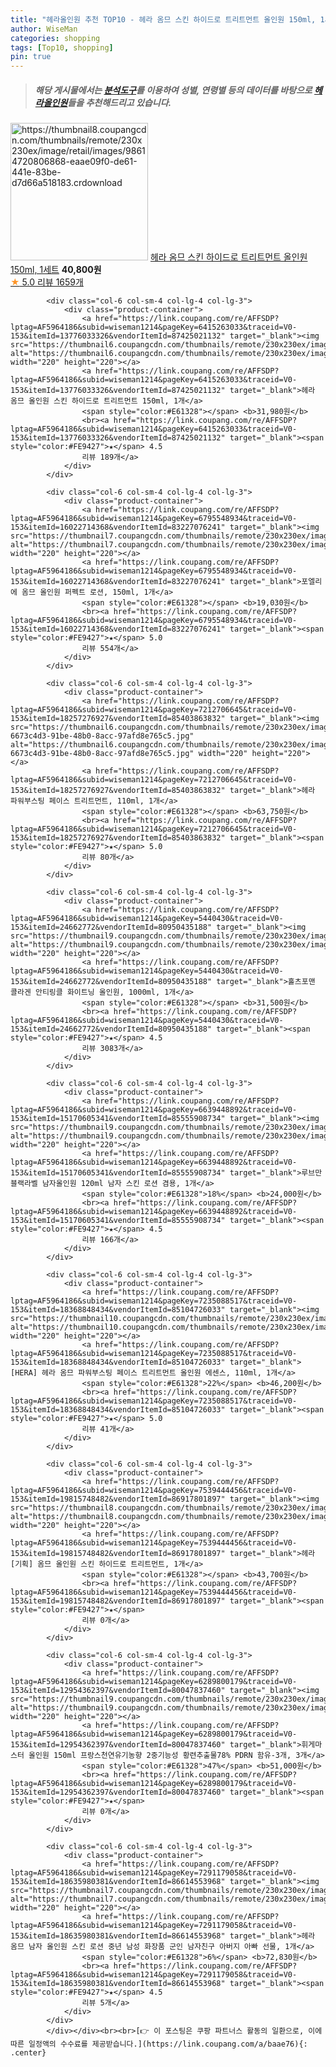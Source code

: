 ```yaml
---
title: "헤라올인원 추천 TOP10 - 헤라 옴므 스킨 하이드로 트리트먼트 올인원 150ml, 1세트"
author: WiseMan
categories: shopping
tags: [Top10, shopping]
pin: true
---
```


> ##### 해당 게시물에서는 [**분석도구**](https://itemscout.io/)를 이용하여 **성별**, **연령별** 등의 데이터를 바탕으로 [**헤라올인원**](https://link.coupang.com/a/baae76)들을 추천해드리고 있습니다.
<div class="container"><div class="row">
            <div class="col-6 col-sm-4 col-lg-4 col-lg-3">
                <div class="product-container">
                    <a href="https://link.coupang.com/re/AFFSDP?lptag=AF5964186&subid=wiseman1214&pageKey=6694658626&traceid=V0-153&itemId=15483767994&vendorItemId=77733160079" target="_blank"><img src="https://thumbnail8.coupangcdn.com/thumbnails/remote/230x230ex/image/retail/images/98614720806868-eaae09f0-de61-441e-83be-d7d66a518183.crdownload" alt="https://thumbnail8.coupangcdn.com/thumbnails/remote/230x230ex/image/retail/images/98614720806868-eaae09f0-de61-441e-83be-d7d66a518183.crdownload" width="220" height="220"></a>
                    <a href="https://link.coupang.com/re/AFFSDP?lptag=AF5964186&subid=wiseman1214&pageKey=6694658626&traceid=V0-153&itemId=15483767994&vendorItemId=77733160079" target="_blank">헤라 옴므 스킨 하이드로 트리트먼트 올인원 150ml, 1세트</a>
                    <span style="color:#E61328"></span> <b>40,800원</b>
                    <br><a href="https://link.coupang.com/re/AFFSDP?lptag=AF5964186&subid=wiseman1214&pageKey=6694658626&traceid=V0-153&itemId=15483767994&vendorItemId=77733160079" target="_blank"><span style="color:#FE9427">★</span> 5.0
                    리뷰 1659개</a>
                </div>
            </div>
            
            <div class="col-6 col-sm-4 col-lg-4 col-lg-3">
                <div class="product-container">
                    <a href="https://link.coupang.com/re/AFFSDP?lptag=AF5964186&subid=wiseman1214&pageKey=6415263033&traceid=V0-153&itemId=13776033326&vendorItemId=87425021132" target="_blank"><img src="https://thumbnail6.coupangcdn.com/thumbnails/remote/230x230ex/image/vendor_inventory/cde2/2f797f6ea4c11d868491267bc6ac961f34bcd13ebfaa804e1a62fe868c7a.jpg" alt="https://thumbnail6.coupangcdn.com/thumbnails/remote/230x230ex/image/vendor_inventory/cde2/2f797f6ea4c11d868491267bc6ac961f34bcd13ebfaa804e1a62fe868c7a.jpg" width="220" height="220"></a>
                    <a href="https://link.coupang.com/re/AFFSDP?lptag=AF5964186&subid=wiseman1214&pageKey=6415263033&traceid=V0-153&itemId=13776033326&vendorItemId=87425021132" target="_blank">헤라 옴므 올인원 스킨 하이드로 트리트먼트 150ml, 1개</a>
                    <span style="color:#E61328"></span> <b>31,980원</b>
                    <br><a href="https://link.coupang.com/re/AFFSDP?lptag=AF5964186&subid=wiseman1214&pageKey=6415263033&traceid=V0-153&itemId=13776033326&vendorItemId=87425021132" target="_blank"><span style="color:#FE9427">★</span> 4.5
                    리뷰 189개</a>
                </div>
            </div>
            
            <div class="col-6 col-sm-4 col-lg-4 col-lg-3">
                <div class="product-container">
                    <a href="https://link.coupang.com/re/AFFSDP?lptag=AF5964186&subid=wiseman1214&pageKey=6795548934&traceid=V0-153&itemId=16022714368&vendorItemId=83227076241" target="_blank"><img src="https://thumbnail7.coupangcdn.com/thumbnails/remote/230x230ex/image/vendor_inventory/632f/4b5b7b2fc59dac3461e9740f9d61ff89c918f0afec3c6fc244d112648f8f.jpg" alt="https://thumbnail7.coupangcdn.com/thumbnails/remote/230x230ex/image/vendor_inventory/632f/4b5b7b2fc59dac3461e9740f9d61ff89c918f0afec3c6fc244d112648f8f.jpg" width="220" height="220"></a>
                    <a href="https://link.coupang.com/re/AFFSDP?lptag=AF5964186&subid=wiseman1214&pageKey=6795548934&traceid=V0-153&itemId=16022714368&vendorItemId=83227076241" target="_blank">포엘리에 옴므 올인원 퍼펙트 로션, 150ml, 1개</a>
                    <span style="color:#E61328"></span> <b>19,030원</b>
                    <br><a href="https://link.coupang.com/re/AFFSDP?lptag=AF5964186&subid=wiseman1214&pageKey=6795548934&traceid=V0-153&itemId=16022714368&vendorItemId=83227076241" target="_blank"><span style="color:#FE9427">★</span> 5.0
                    리뷰 554개</a>
                </div>
            </div>
            
            <div class="col-6 col-sm-4 col-lg-4 col-lg-3">
                <div class="product-container">
                    <a href="https://link.coupang.com/re/AFFSDP?lptag=AF5964186&subid=wiseman1214&pageKey=7212706645&traceid=V0-153&itemId=18257276927&vendorItemId=85403863832" target="_blank"><img src="https://thumbnail6.coupangcdn.com/thumbnails/remote/230x230ex/image/retail/images/4526739512131591-6673c4d3-91be-48b0-8acc-97afd8e765c5.jpg" alt="https://thumbnail6.coupangcdn.com/thumbnails/remote/230x230ex/image/retail/images/4526739512131591-6673c4d3-91be-48b0-8acc-97afd8e765c5.jpg" width="220" height="220"></a>
                    <a href="https://link.coupang.com/re/AFFSDP?lptag=AF5964186&subid=wiseman1214&pageKey=7212706645&traceid=V0-153&itemId=18257276927&vendorItemId=85403863832" target="_blank">헤라 파워부스팅 페이스 트리트먼트, 110ml, 1개</a>
                    <span style="color:#E61328"></span> <b>63,750원</b>
                    <br><a href="https://link.coupang.com/re/AFFSDP?lptag=AF5964186&subid=wiseman1214&pageKey=7212706645&traceid=V0-153&itemId=18257276927&vendorItemId=85403863832" target="_blank"><span style="color:#FE9427">★</span> 5.0
                    리뷰 80개</a>
                </div>
            </div>
            
            <div class="col-6 col-sm-4 col-lg-4 col-lg-3">
                <div class="product-container">
                    <a href="https://link.coupang.com/re/AFFSDP?lptag=AF5964186&subid=wiseman1214&pageKey=5440430&traceid=V0-153&itemId=24662772&vendorItemId=80950435188" target="_blank"><img src="https://thumbnail9.coupangcdn.com/thumbnails/remote/230x230ex/image/vendor_inventory/a5aa/669b987d172320e55b0aa90a532d06bfeab834b92ecafe03eaee8ca15aff.jpg" alt="https://thumbnail9.coupangcdn.com/thumbnails/remote/230x230ex/image/vendor_inventory/a5aa/669b987d172320e55b0aa90a532d06bfeab834b92ecafe03eaee8ca15aff.jpg" width="220" height="220"></a>
                    <a href="https://link.coupang.com/re/AFFSDP?lptag=AF5964186&subid=wiseman1214&pageKey=5440430&traceid=V0-153&itemId=24662772&vendorItemId=80950435188" target="_blank">홀츠포맨 콜라겐 안티링클 화이트닝 올인원, 1000ml, 1개</a>
                    <span style="color:#E61328"></span> <b>31,500원</b>
                    <br><a href="https://link.coupang.com/re/AFFSDP?lptag=AF5964186&subid=wiseman1214&pageKey=5440430&traceid=V0-153&itemId=24662772&vendorItemId=80950435188" target="_blank"><span style="color:#FE9427">★</span> 4.5
                    리뷰 3083개</a>
                </div>
            </div>
            
            <div class="col-6 col-sm-4 col-lg-4 col-lg-3">
                <div class="product-container">
                    <a href="https://link.coupang.com/re/AFFSDP?lptag=AF5964186&subid=wiseman1214&pageKey=6639448892&traceid=V0-153&itemId=15170605341&vendorItemId=85555908734" target="_blank"><img src="https://thumbnail9.coupangcdn.com/thumbnails/remote/230x230ex/image/vendor_inventory/c58e/0a57864daaebbaf1244093c19a3e371956950f87c159244709ee8a562b1e.jpeg" alt="https://thumbnail9.coupangcdn.com/thumbnails/remote/230x230ex/image/vendor_inventory/c58e/0a57864daaebbaf1244093c19a3e371956950f87c159244709ee8a562b1e.jpeg" width="220" height="220"></a>
                    <a href="https://link.coupang.com/re/AFFSDP?lptag=AF5964186&subid=wiseman1214&pageKey=6639448892&traceid=V0-153&itemId=15170605341&vendorItemId=85555908734" target="_blank">루브만 블랙라벨 남자올인원 120ml 남자 스킨 로션 겸용, 1개</a>
                    <span style="color:#E61328">18%</span> <b>24,000원</b>
                    <br><a href="https://link.coupang.com/re/AFFSDP?lptag=AF5964186&subid=wiseman1214&pageKey=6639448892&traceid=V0-153&itemId=15170605341&vendorItemId=85555908734" target="_blank"><span style="color:#FE9427">★</span> 4.5
                    리뷰 166개</a>
                </div>
            </div>
            
            <div class="col-6 col-sm-4 col-lg-4 col-lg-3">
                <div class="product-container">
                    <a href="https://link.coupang.com/re/AFFSDP?lptag=AF5964186&subid=wiseman1214&pageKey=7235088517&traceid=V0-153&itemId=18368848434&vendorItemId=85104726033" target="_blank"><img src="https://thumbnail10.coupangcdn.com/thumbnails/remote/230x230ex/image/vendor_inventory/e132/59ec47aad96de32ef85c6b7c29cfcd35165b1e0ba878da3f47489d204611.jpg" alt="https://thumbnail10.coupangcdn.com/thumbnails/remote/230x230ex/image/vendor_inventory/e132/59ec47aad96de32ef85c6b7c29cfcd35165b1e0ba878da3f47489d204611.jpg" width="220" height="220"></a>
                    <a href="https://link.coupang.com/re/AFFSDP?lptag=AF5964186&subid=wiseman1214&pageKey=7235088517&traceid=V0-153&itemId=18368848434&vendorItemId=85104726033" target="_blank">[HERA] 헤라 옴므 파워부스팅 페이스 트리트먼트 올인원 에센스, 110ml, 1개</a>
                    <span style="color:#E61328">22%</span> <b>46,200원</b>
                    <br><a href="https://link.coupang.com/re/AFFSDP?lptag=AF5964186&subid=wiseman1214&pageKey=7235088517&traceid=V0-153&itemId=18368848434&vendorItemId=85104726033" target="_blank"><span style="color:#FE9427">★</span> 5.0
                    리뷰 41개</a>
                </div>
            </div>
            
            <div class="col-6 col-sm-4 col-lg-4 col-lg-3">
                <div class="product-container">
                    <a href="https://link.coupang.com/re/AFFSDP?lptag=AF5964186&subid=wiseman1214&pageKey=7539444456&traceid=V0-153&itemId=19815748482&vendorItemId=86917801897" target="_blank"><img src="https://thumbnail8.coupangcdn.com/thumbnails/remote/230x230ex/image/vendor_inventory/81ca/c6924bed198004120fc395c993d3e921de7ff8621ca6352e26ef02840b3a.jpg" alt="https://thumbnail8.coupangcdn.com/thumbnails/remote/230x230ex/image/vendor_inventory/81ca/c6924bed198004120fc395c993d3e921de7ff8621ca6352e26ef02840b3a.jpg" width="220" height="220"></a>
                    <a href="https://link.coupang.com/re/AFFSDP?lptag=AF5964186&subid=wiseman1214&pageKey=7539444456&traceid=V0-153&itemId=19815748482&vendorItemId=86917801897" target="_blank">헤라[기획] 옴므 올인원 스킨 하이드로 트리트먼트, 1개</a>
                    <span style="color:#E61328"></span> <b>43,700원</b>
                    <br><a href="https://link.coupang.com/re/AFFSDP?lptag=AF5964186&subid=wiseman1214&pageKey=7539444456&traceid=V0-153&itemId=19815748482&vendorItemId=86917801897" target="_blank"><span style="color:#FE9427">★</span> 
                    리뷰 0개</a>
                </div>
            </div>
            
            <div class="col-6 col-sm-4 col-lg-4 col-lg-3">
                <div class="product-container">
                    <a href="https://link.coupang.com/re/AFFSDP?lptag=AF5964186&subid=wiseman1214&pageKey=6289800179&traceid=V0-153&itemId=12954362397&vendorItemId=80047837460" target="_blank"><img src="https://thumbnail9.coupangcdn.com/thumbnails/remote/230x230ex/image/vendor_inventory/3778/d89f483537f22c3beff8a474d24b57a42810a9c70e18728ffc58b7d83c92.jpg" alt="https://thumbnail9.coupangcdn.com/thumbnails/remote/230x230ex/image/vendor_inventory/3778/d89f483537f22c3beff8a474d24b57a42810a9c70e18728ffc58b7d83c92.jpg" width="220" height="220"></a>
                    <a href="https://link.coupang.com/re/AFFSDP?lptag=AF5964186&subid=wiseman1214&pageKey=6289800179&traceid=V0-153&itemId=12954362397&vendorItemId=80047837460" target="_blank">휘게마스터 올인원 150ml 프랑스천연유기농향 2중기능성 황련추출물78% PDRN 함유-3개, 3개</a>
                    <span style="color:#E61328">47%</span> <b>51,000원</b>
                    <br><a href="https://link.coupang.com/re/AFFSDP?lptag=AF5964186&subid=wiseman1214&pageKey=6289800179&traceid=V0-153&itemId=12954362397&vendorItemId=80047837460" target="_blank"><span style="color:#FE9427">★</span> 
                    리뷰 0개</a>
                </div>
            </div>
            
            <div class="col-6 col-sm-4 col-lg-4 col-lg-3">
                <div class="product-container">
                    <a href="https://link.coupang.com/re/AFFSDP?lptag=AF5964186&subid=wiseman1214&pageKey=7291179058&traceid=V0-153&itemId=18635980381&vendorItemId=86614553968" target="_blank"><img src="https://thumbnail7.coupangcdn.com/thumbnails/remote/230x230ex/image/vendor_inventory/a252/f682321ef936094dcb52bb025bbf72267dd1ca6d9395a593ee2ca09cf128.png" alt="https://thumbnail7.coupangcdn.com/thumbnails/remote/230x230ex/image/vendor_inventory/a252/f682321ef936094dcb52bb025bbf72267dd1ca6d9395a593ee2ca09cf128.png" width="220" height="220"></a>
                    <a href="https://link.coupang.com/re/AFFSDP?lptag=AF5964186&subid=wiseman1214&pageKey=7291179058&traceid=V0-153&itemId=18635980381&vendorItemId=86614553968" target="_blank">헤라 옴므 남자 올인원 스킨 로션 중년 남성 화장품 군인 남자친구 아버지 아빠 선물, 1개</a>
                    <span style="color:#E61328">6%</span> <b>72,830원</b>
                    <br><a href="https://link.coupang.com/re/AFFSDP?lptag=AF5964186&subid=wiseman1214&pageKey=7291179058&traceid=V0-153&itemId=18635980381&vendorItemId=86614553968" target="_blank"><span style="color:#FE9427">★</span> 4.5
                    리뷰 5개</a>
                </div>
            </div>
            </div></div><br><br>[👉 이 포스팅은 쿠팡 파트너스 활동의 일환으로, 이에 따른 일정액의 수수료를 제공받습니다.](https://link.coupang.com/a/baae76){: .center}